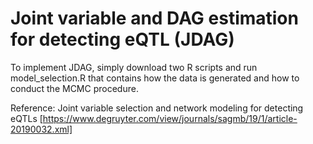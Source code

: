 # Joint variable and DAG estimation for detecting eQTL (JDAG)

To implement JDAG, simply download two R scripts and run model_selection.R that contains how the data is generated and how to conduct the MCMC procedure.

Reference: Joint variable selection and network modeling for detecting eQTLs [https://www.degruyter.com/view/journals/sagmb/19/1/article-20190032.xml]
